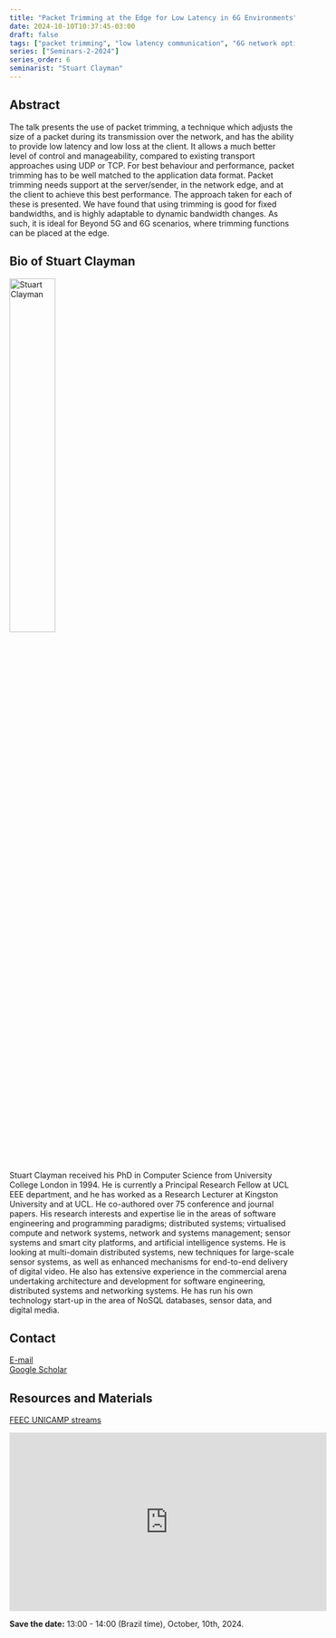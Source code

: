 ```yaml
---
title: "Packet Trimming at the Edge for Low Latency in 6G Environments"
date: 2024-10-10T10:37:45-03:00
draft: false
tags: ["packet trimming", "low latency communication", "6G network optimization"]
series: ["Seminars-2-2024"]
series_order: 6
seminarist: "Stuart Clayman"
---
```


## Abstract
The talk presents the use of packet trimming, a technique which adjusts the size of a packet during its transmission over the network, and has the ability to provide low latency and low loss at the client. It allows a much better level of control and manageability, compared to existing transport approaches using UDP or TCP. For best behaviour and performance, packet trimming has to be well matched to the application data format.  Packet trimming needs support at the server/sender, in the network edge, and at the client to achieve this best performance. The approach taken for each of these is presented.  We have found that using trimming is good for fixed bandwidths, and is highly adaptable to dynamic bandwidth changes.  As such, it is ideal for Beyond 5G and 6G scenarios, where trimming functions can be placed at the edge.


## Bio of Stuart Clayman
<img alt="Stuart Clayman" src="/seminars/seminars-2-2024/6/stuart_clayman.png" style="width: 40%; height: 160x;">

Stuart Clayman received his PhD in Computer Science from University College London in 1994. He is currently a Principal Research Fellow at UCL EEE department, and he has worked as a Research Lecturer at Kingston University and at UCL.  He co-authored over 75 conference and journal papers. His research interests and expertise lie in the areas of software engineering and programming paradigms; distributed systems; virtualised compute and network systems, network and systems management; sensor systems and smart city platforms, and artificial intelligence systems. He is looking at multi-domain distributed systems, new techniques for large-scale sensor systems, as well as enhanced mechanisms for end-to-end delivery of digital video. He also has extensive experience in the commercial arena undertaking architecture and development for software engineering, distributed systems and networking systems. He has run his own technology start-up in the area of NoSQL databases, sensor data, and digital media.

## Contact
[E-mail](s.clayman@ucl.ac.uk) \
[Google Scholar](https://scholar.google.com/citations?hl=pt-BR&user=OK_8vesAAAAJ)

## Resources and Materials

[FEEC UNICAMP streams](https://www.youtube.com/@feec-unicamp/streams)

<iframe width="560" height="315" src="https://www.youtube.com/embed/PeeAw8QHSeU" title="YouTube video player" frameborder="0" allow="accelerometer; autoplay; clipboard-write; encrypted-media; gyroscope; picture-in-picture; web-share" allowfullscreen></iframe>


**Save the date:** 13:00 - 14:00 (Brazil time), October, 10th, 2024.

